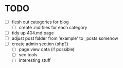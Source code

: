 # TODO
- [ ] flesh out categories for blog
    - [ ] create .md files for each category
- [ ] tidy up 404.md page
- [ ] adjust post folder from 'example' to \_posts somehow
- [ ] create admin section (php?)
    - [ ] page view data (if possible)
    - [ ] seo tools
    - [ ] interesting stuff
